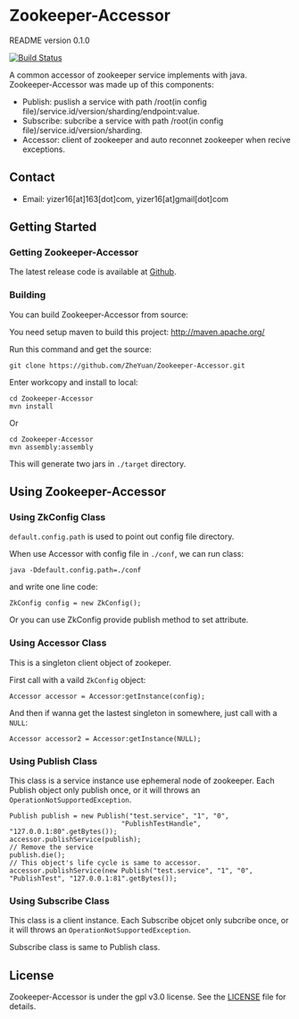 # Zookeeper-Accessor

README version 0.1.0

[![Build Status](https://drone.io/github.com/ZheYuan/Zookeeper-Accessor/status.png)](https://drone.io/github.com/ZheYuan/Zookeeper-Accessor/latest)

A common accessor of zookeeper service implements with java. 
Zookeeper-Accessor was made up of this components:

* Publish: puslish a service with path /root(in config file)/service.id/version/sharding/endpoint:value.
* Subscribe: subcribe a service with path /root(in config file)/service.id/version/sharding.
* Accessor: client of zookeeper and auto reconnet zookeeper when recive exceptions.

## Contact

- Email: yizer16[at]163[dot]com, yizer16[at]gmail[dot]com

## Getting Started

### Getting Zookeeper-Accessor

The latest release code is available at [Github][github-release].

[github-release]: https://github.com/ZheYuan/Zookeeper-Accessor/releases

### Building

You can build Zookeeper-Accessor from source:

You need setup maven to build this project:
<http://maven.apache.org/>

Run this command and get the source:

`git clone https://github.com/ZheYuan/Zookeeper-Accessor.git`

Enter workcopy and install to local:

```
cd Zookeeper-Accessor
mvn install
```

Or

```
cd Zookeeper-Accessor
mvn assembly:assembly
```
This will generate two jars in `./target` directory.

## Using Zookeeper-Accessor

### Using ZkConfig Class

`default.config.path` is used to point out config file directory.

When use Accessor with config file in `./conf`, we can run class:

`java -Ddefault.config.path=./conf`

and write one line code:

`ZkConfig config = new ZkConfig();`

Or you can use ZkConfig provide publish method to set attribute.

### Using Accessor Class

This is a singleton client object of zookeper.

First call with a vaild `ZkConfig` object:

`Accessor accessor = Accessor:getInstance(config);`

And then if wanna get the lastest singleton in somewhere, just call with a `NULL`:

`Accessor accessor2 = Accessor:getInstance(NULL);`

### Using Publish Class

This class is a service instance use ephemeral node of zookeeper. Each Publish object only publish once, or it will throws an `OperationNotSupportedException`.

```
Publish publish = new Publish("test.service", "1", "0",
                            "PublishTestHandle", "127.0.0.1:80".getBytes());
accessor.publishService(publish);
// Remove the service
publish.die();
// This object's life cycle is same to accessor.
accessor.publishService(new Publish("test.service", "1", "0", "PublishTest", "127.0.0.1:81".getBytes());
```

### Using Subscribe Class

This class is a client instance. Each Subscribe objcet only subcribe once, or it will throws an `OperationNotSupportedException`.

Subscribe class is same to Publish class.

## License

Zookeeper-Accessor is under the gpl v3.0 license. See the [LICENSE][license] file for details.

[license]: https://github.com/ZheYuan/Zookeeper-Accessor/blob/master/LICENSE

